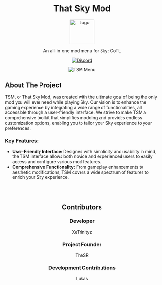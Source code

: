 <a id="readme-top"></a>
<div align="center">
  <!-- PROJECT LOGO -->
  <h1>That Sky Mod</h1>
  <a href="https://github.com/XeTrinityz/TSM-Installer">
    <img src="https://i.ibb.co/pBqjszWt/TSM.png" alt="Logo" width="80" height="80">
  </a>
  <p align="center">
    An all-in-one mod menu for Sky: CoTL
    <br />
    <div align="center">
      <a href="https://discord.gg/kjpGzTU9hH">
        <img src="https://img.shields.io/discord/1247220592919314522?color=7289da&logo=discord&logoColor=white&style=for-the-badge" alt="Discord">
      </a>
    </div>

  </p>
  <!-- SOFTWARE IMAGE -->
  <img src="https://i.ibb.co/DfC0zxXm/image.png" alt="TSM Menu">
</div>

## About The Project
TSM, or That Sky Mod, was created with the ultimate goal of being the only mod you will ever need while playing Sky. Our vision is to enhance the gaming experience by integrating a wide range of functionalities, all accessible through a user-friendly interface. We strive to make TSM a comprehensive toolkit that simplifies modding and provides endless customization options, enabling you to tailor your Sky experience to your preferences.

### Key Features:
- **User-Friendly Interface:** Designed with simplicity and usability in mind, the TSM interface allows both novice and experienced users to easily access and configure various mod features.
- **Comprehensive Functionality:** From gameplay enhancements to aesthetic modifications, TSM covers a wide spectrum of features to enrich your Sky experience.

</br>
</br>
<div align="center">
  
## Contributors
### Developer
XeTrinityz
### Project Founder
TheSR
### Development Contributions
Lukas
</div>
